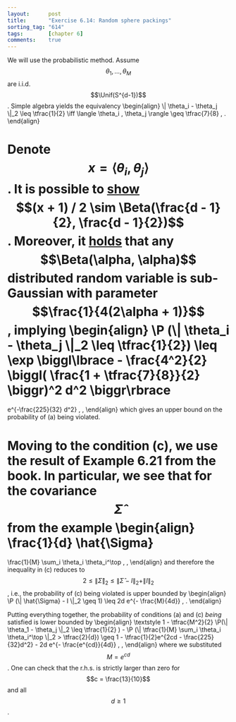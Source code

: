 ```yaml
---
layout:      post
title:       "Exercise 6.14: Random sphere packings"
sorting_tag: "614"
tags:        [chapter 6]
comments:    true
---
```


We will use the probabilistic method. Assume $$\theta_1 , \ldots , \theta_M$$
are i.i.d. $$\Unif(S^{d-1})$$. Simple algebra yields the equivalency
\begin{align}
  \\| \theta\_i - \theta\_j \\|\_2 \leq \tfrac{1}{2}
  \iff
  \langle \theta\_i , \theta\_j \rangle \geq \tfrac{7}{8}
  \, .
\end{align}

Denote $$x = \langle \theta_i, \theta_j \rangle$$. It is possible to
[show](https://stats.stackexchange.com/questions/85916/distribution-of-scalar-products-of-two-random-unit-vectors-in-d-dimensions)
$$(x + 1) / 2 \sim \Beta(\frac{d - 1}{2}, \frac{d - 1}{2})$$. Moreover, it
[holds]( https://arxiv.org/pdf/1705.00048.pdf) that any
$$\Beta(\alpha, \alpha)$$ distributed random variable is sub-Gaussian with
parameter $$\frac{1}{4(2\alpha + 1)}$$, implying
\begin{align}
  \P (\\| \theta\_i - \theta\_j \\|\_2  \leq \tfrac{1}{2})
  \leq
  \exp \biggl\lbrace
    - \frac{4^2}{2} \biggl(
        \frac{1 + \tfrac{7}{8}}{2}
      \biggr)^2
      d^2
  \biggr\rbrace
  =
  e^{-\frac{225}{32} d^2}
  \, ,
\end{align}
which gives an upper bound on the probability of (a) being violated.

Moving to the condition (c), we use the result of Example 6.21 from the book.
In particular, we see that for the covariance $$\hat{\Sigma}$$ from the example
\begin{align}
  \frac{1}{d} \hat{\Sigma}
  =
  \frac{1}{M}
  \sum\_i \theta\_i \theta\_i^\top
  \, ,
\end{align}
and therefore the inequality in (c) reduces to
$$2 \leq \| \hat{\Sigma} \|_2 \leq \| \hat{\Sigma} - I \|_2 + \| I \|_2$$, i.e.,
the probability of (c) being violated is upper bounded by
\begin{align}
  \P (\\| \hat{\Sigma} - I \\|\_2 \geq 1)
  \leq
  2d e^{- \frac{M}{4d}}
  \, .
\end{align}

Putting everything together, the probability of conditions (a) and (c) _being_
satisfied is lower bounded by
\begin{align}
  \textstyle
  1 -
  \tfrac{M^2}{2} \P(\\| \theta\_1 - \theta\_j \\|\_2 \leq \tfrac{1}{2} ) -
  \P (\\| \tfrac{1}{M} \sum\_i \theta\_i \theta\_i^\top \\|\_2 > \tfrac{2}{d})
  \geq
  1 - \tfrac{1}{2}e^{2cd - \frac{225}{32}d^2} - 2d e^{- \frac{e^{cd}}{4d}}
  \, ,
\end{align}
where we substituted $$M = e^{cd}$$. One can check that the r.h.s. is strictly
larger than zero for $$c = \frac{13}{10}$$ and all $$d \geq 1$$.
